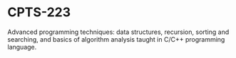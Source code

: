 # CPTS-223
Advanced programming techniques: data structures, recursion, sorting and searching, and basics of algorithm analysis taught in C/C++ programming language.
